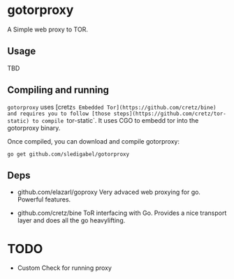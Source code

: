 # gotorproxy

A Simple web proxy to TOR.

## Usage

TBD

## Compiling and running

`gotorproxy` uses [cretz`s Embedded Tor](https://github.com/cretz/bine) and requires you to follow [those steps](https://github.com/cretz/tor-static) to compile `tor-static`. It uses CGO to embedd tor into the gotorproxy binary.

Once compiled, you can download and compile gotorproxy:
```
go get github.com/sledigabel/gotorproxy
```

## Deps

- github.com/elazarl/goproxy
  Very advaced web proxying for go. Powerful features.

- github.com/cretz/bine
  ToR interfacing with Go. Provides a nice transport layer and does all the go heavylifting.
  
# TODO

- Custom Check for running proxy
  
